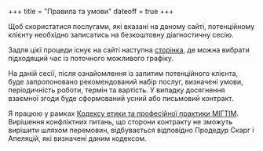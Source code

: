 +++
title = "Правила та умови"
dateoff = true
+++

Щоб скористатися послугами, які вказані на даному сайті, потенційному клієнту необхідно записатись на безкоштовну діагностичну сесію.

Задля цієї процеди існує на сайті наступна [сторінка](/ua/signup), де можна вибрати підходящий час із поточного можливого графіку.

На даній сесії, після ознайомлення із запитим потенційного клієнта, буде запропоновано рекомендований набір послуг, визначені умови, періодичність роботи, термін та вартість.
У випадку досягнення взаємної згоди буде сформований усний або письмовий контракт.

Я працюю у рамках [Кодексу етики та професійної практики МІГТІМ](https://migis.org/uk/blog/kodeks-etiki-i-professionalnoj-praktiki-migis).
Вирішення конфліктних питань, що сторони контракту не зможуть вирішити шляхом перемовин, відбувається відповідно Продедур Скарг і Апеляцій, які визначені даним кодексом.